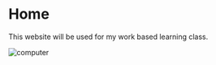 # Home
This website will be used for my work based learning class.

![computer](https://freerangestock.com/sample/41393/cyber-security-concept--padlock-in-computer-screen-over-motherb.jpg)
